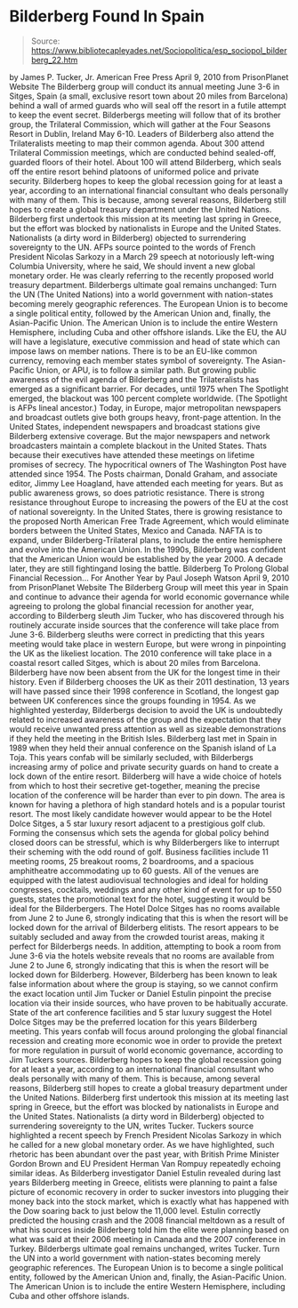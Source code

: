 # Bilderberg Found In Spain

> Source: https://www.bibliotecapleyades.net/Sociopolitica/esp_sociopol_bilderberg_22.htm

by James P. Tucker, Jr.
American Free Press
April 9, 2010
from
PrisonPlanet Website
The Bilderberg group will conduct its annual meeting June 3-6 in
Sitges,
Spain (a small, exclusive resort town about 20 miles from Barcelona) behind
a wall of armed guards who will seal off the resort in a futile attempt to
keep the event secret.
Bilderbergs meeting will follow that of its brother group, the
Trilateral
Commission, which will gather at the Four Seasons Resort in Dublin, Ireland
May 6-10.
Leaders of Bilderberg also attend the Trilateralists meeting to
map their common agenda. About 300 attend Trilateral Commission meetings,
which are conducted behind sealed-off, guarded floors of their hotel. About
100 will attend Bilderberg, which seals off the entire resort behind
platoons of uniformed police and private security.
Bilderberg hopes to keep the
global recession going for at least a year,
according to an international financial consultant who deals personally with
many of them. This is because, among several reasons, Bilderberg still hopes
to create a global treasury department under the United Nations.
Bilderberg first undertook this mission at its meeting last spring in
Greece, but the effort was blocked by nationalists in Europe and the United
States. Nationalists (a dirty word in Bilderberg) objected to surrendering
sovereignty to the UN.
AFPs source pointed to the words of French President Nicolas Sarkozy in a
March 29 speech at notoriously left-wing Columbia University, where he said,
We should invent a new global monetary order.
He was clearly referring to the recently proposed world treasury
department.
Bilderbergs ultimate goal remains unchanged: Turn the UN (The
United Nations) into a world
government with nation-states becoming merely geographic references. The
European Union is to become a single political entity, followed by the
American Union and, finally, the Asian-Pacific Union.
The American
Union is to include the entire Western Hemisphere, including Cuba and other
offshore islands.
Like the EU, the AU will have a legislature, executive commission and head
of state which can impose laws on member nations. There is to be an EU-like
common currency, removing each member states symbol of sovereignty. The
Asian-Pacific Union, or APU, is to follow a similar path.
But growing public awareness of the evil agenda of Bilderberg and the
Trilateralists has emerged as a significant barrier. For decades, until 1975
when
The Spotlight emerged, the blackout was 100 percent complete worldwide.
(The Spotlight is AFPs lineal ancestor.)
Today, in Europe, major metropolitan newspapers and broadcast outlets give
both groups heavy, front-page attention. In the United States, independent
newspapers and broadcast stations give Bilderberg extensive coverage.
But the
major newspapers and network broadcasters maintain a complete
blackout in the United States. Thats because their executives have attended
these meetings on lifetime promises of secrecy. The hypocritical owners of
The Washington Post have attended since 1954.
The Posts chairman, Donald
Graham, and associate editor, Jimmy Lee Hoagland, have attended each meeting
for years.
But as public awareness grows, so does patriotic resistance. There is strong
resistance throughout Europe to increasing the powers of the EU at the cost
of national sovereignty. In the United States, there is growing resistance
to the proposed North American Free Trade Agreement, which would eliminate
borders between the
United States, Mexico and Canada. NAFTA is to expand,
under Bilderberg-Trilateral plans, to include the entire hemisphere and
evolve into the American Union.
In the 1990s, Bilderberg was confident that the American Union would be
established by the year 2000. A decade later, they are still fightingand
losing the battle.
Bilderberg To Prolong Global Financial Recession...
For Another Year
by Paul Joseph Watson
April 9, 2010
from
PrisonPlanet Website
The Bilderberg Group will meet this year in Spain and continue to advance
their agenda for world economic governance while agreeing to prolong the
global financial recession for another year, according to Bilderberg sleuth
Jim Tucker, who has discovered through his routinely accurate inside sources
that the conference will take place from June 3-6.
Bilderberg sleuths were correct in predicting that this years meeting would
take place in western Europe, but were wrong in pinpointing the UK as the
likeliest location. The 2010 conference will take place in a coastal resort
called Sitges, which is about 20 miles from Barcelona.
Bilderberg have now been absent from the UK for the longest time in their
history.
Even if Bilderberg chooses the UK as their 2011 destination, 13
years will have passed since their 1998 conference in Scotland, the longest
gap between UK conferences since the groups founding in 1954. As we
highlighted yesterday, Bilderbergs decision to avoid the UK is undoubtedly
related to increased awareness of the group and the expectation that they
would receive unwanted press attention as well as sizeable demonstrations if
they held the meeting in the British Isles.
Bilderberg last met in Spain in 1989 when they held their annual conference
on the Spanish island of La Toja.
This years confab will be similarly secluded, with Bilderbergs increasing
army of police and private security guards on hand to create a lock down of
the entire resort.
Bilderberg will have a wide choice of hotels from which to host their
secretive get-together, meaning the precise location of the conference will
be harder than ever to pin down. The area is known for having a plethora of
high standard hotels and is a popular tourist resort.
The most likely candidate however would appear to be the Hotel Dolce Sitges, a 5 star luxury resort adjacent to a prestigious golf club.
Forming the consensus which sets the agenda for global policy behind closed
doors can be stressful, which is why Bilderbergers like to interrupt their
scheming with the odd round of golf.
Business facilities include 11 meeting rooms, 25 breakout rooms, 2
boardrooms, and a spacious amphitheatre accommodating up to 60 guests. All
of the venues are equipped with the latest audiovisual technologies and
ideal for holding congresses, cocktails, weddings and any other kind of
event for up to 550 guests, states the promotional text for the hotel,
suggesting it would be ideal for the Bilderbergers.
The Hotel Dolce Sitges has no rooms available from June 2 to June 6,
strongly indicating that this is when the resort will be locked down for the
arrival of Bilderberg elitists.
The resort appears to be suitably secluded and away from the crowded tourist
areas, making it perfect for Bilderbergs needs. In addition, attempting to
book a room from June 3-6 via the hotels website reveals that no rooms are
available from June 2 to June 6, strongly indicating that this is when the
resort will be locked down for Bilderberg.
However, Bilderberg has been known to leak false information about where the
group is staying, so we cannot confirm the exact location until Jim Tucker
or Daniel Estulin pinpoint the precise location via their inside sources,
who have proven to be habitually accurate.
State of the art conference facilities and 5 star luxury suggest the Hotel
Dolce Sitges may be the preferred location for this years Bilderberg
meeting.
This years confab will focus around prolonging the global financial
recession and creating more economic woe in order to provide the pretext for
more regulation in pursuit of world economic governance, according to Jim
Tuckers sources.
Bilderberg hopes to keep the global recession going for at least a year,
according to an international financial consultant who deals personally with
many of them. This is because, among several reasons, Bilderberg still hopes
to create a global treasury department under the United Nations.
Bilderberg first undertook this mission at its meeting last spring in
Greece, but the effort was blocked by nationalists in Europe and the United
States. Nationalists (a dirty word in Bilderberg) objected to surrendering
sovereignty to the UN, writes Tucker.
Tuckers source highlighted a recent speech by French President Nicolas
Sarkozy in which he called for a new global monetary order.
As we have
highlighted, such rhetoric has been abundant over the past year, with
British Prime Minister Gordon Brown and EU President Herman Van Rompuy
repeatedly echoing similar ideas.
As Bilderberg investigator Daniel Estulin revealed during last years
Bilderberg meeting in Greece, elitists were planning to paint a false
picture of economic recovery in order to sucker investors into
plugging
their money back into the stock market, which is exactly what has happened
with the Dow soaring back to just below the 11,000 level.
Estulin correctly predicted the housing crash and the 2008 financial
meltdown as a result of what his sources inside Bilderberg told him the
elite were planning based on what was said at their 2006 meeting in Canada
and the 2007 conference in Turkey.
Bilderbergs ultimate goal remains unchanged, writes Tucker.
Turn the UN
into a world government with nation-states becoming merely geographic
references. The European Union is to become a single political entity,
followed by the American Union and, finally, the Asian-Pacific Union.
The American Union is to include the entire Western Hemisphere, including
Cuba and other offshore islands.
